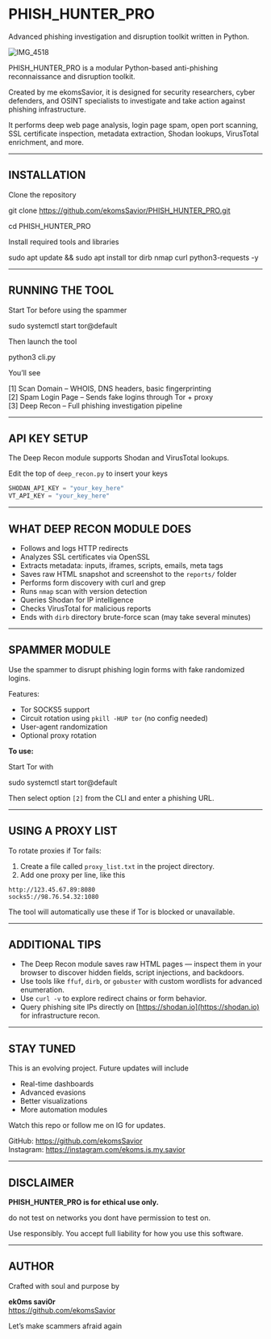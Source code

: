 # PHISH_HUNTER_PRO

Advanced phishing investigation and disruption toolkit written in Python.

![IMG_4518](https://github.com/user-attachments/assets/7a5d70cd-b3cc-4bc3-94e7-f80d9fa8eeec)

PHISH_HUNTER_PRO is a modular Python-based anti-phishing reconnaissance and disruption toolkit.  

Created by me ekomsSavior, it is designed for security researchers, cyber defenders, and OSINT specialists to investigate and take action against phishing infrastructure.

It performs deep web page analysis, login page spam, open port scanning, SSL certificate inspection, metadata extraction, Shodan lookups, VirusTotal enrichment, and more.

---

## INSTALLATION

Clone the repository


git clone https://github.com/ekomsSavior/PHISH_HUNTER_PRO.git

cd PHISH_HUNTER_PRO

Install required tools and libraries

sudo apt update && sudo apt install tor dirb nmap curl python3-requests -y

---

## RUNNING THE TOOL

Start Tor before using the spammer


sudo systemctl start tor@default

Then launch the tool


python3 cli.py

You’ll see

[1] Scan Domain           – WHOIS, DNS headers, basic fingerprinting  
[2] Spam Login Page       – Sends fake logins through Tor + proxy  
[3] Deep Recon            – Full phishing investigation pipeline

---

## API KEY SETUP

The Deep Recon module supports Shodan and VirusTotal lookups.

Edit the top of `deep_recon.py` to insert your keys

```python
SHODAN_API_KEY = "your_key_here"
VT_API_KEY = "your_key_here"
```

---

## WHAT DEEP RECON MODULE DOES

- Follows and logs HTTP redirects  
- Analyzes SSL certificates via OpenSSL  
- Extracts metadata: inputs, iframes, scripts, emails, meta tags  
- Saves raw HTML snapshot and screenshot to the `reports/` folder  
- Performs form discovery with curl and grep  
- Runs `nmap` scan with version detection  
- Queries Shodan for IP intelligence  
- Checks VirusTotal for malicious reports  
- Ends with `dirb` directory brute-force scan (may take several minutes)

---

## SPAMMER MODULE

Use the spammer to disrupt phishing login forms with fake randomized logins.

Features:
- Tor SOCKS5 support  
- Circuit rotation using `pkill -HUP tor` (no config needed)  
- User-agent randomization  
- Optional proxy rotation  

**To use:**

Start Tor with


sudo systemctl start tor@default

Then select option `[2]` from the CLI and enter a phishing URL.

---

## USING A PROXY LIST

To rotate proxies if Tor fails:

1. Create a file called `proxy_list.txt` in the project directory.
2. Add one proxy per line, like this

```
http://123.45.67.89:8080
socks5://98.76.54.32:1080
```

The tool will automatically use these if Tor is blocked or unavailable.

---

## ADDITIONAL TIPS

- The Deep Recon module saves raw HTML pages — inspect them in your browser to discover hidden fields, script injections, and backdoors.  
- Use tools like `ffuf`, `dirb`, or `gobuster` with custom wordlists for advanced enumeration.  
- Use `curl -v` to explore redirect chains or form behavior.  
- Query phishing site IPs directly on [https://shodan.io](https://shodan.io) for infrastructure recon.

---

## STAY TUNED

This is an evolving project. Future updates will include

- Real-time dashboards  
- Advanced evasions  
- Better visualizations  
- More automation modules  

Watch this repo or follow me on IG for updates.

GitHub: https://github.com/ekomsSavior  
Instagram: https://instagram.com/ekoms.is.my.savior  

---

## DISCLAIMER

**PHISH_HUNTER_PRO is for ethical use only.**  

do not test on networks you dont have permission to test on.

Use responsibly. You accept full liability for how you use this software.

---

## AUTHOR

Crafted with soul and purpose by

**ek0ms savi0r**  
https://github.com/ekomsSavior

Let’s make scammers afraid again

